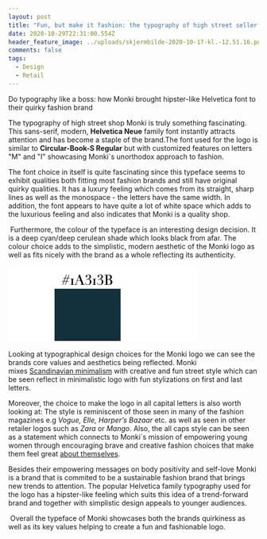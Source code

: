 ```yaml
---
layout: post
title: "Fun, but make it fashion: the typography of high street seller Monki"
date: 2020-10-29T22:31:00.554Z
header_feature_image: ../uploads/skjermbilde-2020-10-17-kl.-12.51.16.png
comments: false
tags:
  - Design
  - Retail
---
```

Do typography like a boss: how Monki brought hipster-like Helvetica font to their quirky fashion brand

The typography of high street shop Monki is truly something fascinating. This sans-serif, modern, **Helvetica Neue** family font instantly attracts attention and has become a staple of the brand.The font used for the logo is similar to **Circular-Book-S Regular** but with customized features on letters "M" and "I" showcasing Monki`s unorthodox approach to fashion.

The font choice in itself is quite fascinating since this typeface seems to exhibit qualities both fitting most fashion brands and still have original quirky qualities. It has a luxury feeling which comes from its straight, sharp lines as well as the monospace - the letters have the same width. In addition, the font appears to have quite a lot of white space which adds to the luxurious feeling and also indicates that Monki is a quality shop.  

 Furthermore, the colour of the typeface is an interesting design decision. It is a deep cyan/deep cerulean shade which looks black from afar. The colour choice adds to the simplistic, modern aesthetic of the Monki logo as well as fits nicely with the brand as a whole reflecting its authenticity. 

![Colour of Monki font ](../uploads/skjermbilde-2020-10-29-kl.-23.48.11.png)

Looking at typographical design choices for the Monki logo we can see the brands core values and aesthetics being reflected. Monki mixes [Scandinavian minimalism](https://hmgroup.com/brands/monki.html) with creative and fun street style which can be seen reflect in minimalistic logo with fun stylizations on first and last letters. 

Moreover, the choice to make the logo in all capital letters is also worth looking at: The style is reminiscent of those seen in many of the fashion magazines e.g *Vogue, Elle, Harper’s Bazaar* etc. as well as seen in other retailer logos such as *Zara* or *Mango*. Also, the all caps style can be seen as a statement which connects to Monki`s mission of empowering young women through encouraging brave and creative fashion choices that make them feel great [about themselves](https://www.monki.com/we-are-monki/we-are-monki/the-monki-tale/). 

Besides their empowering messages on body positivity and self-love Monki is a brand that is commited to be a sustainable fashion brand that brings new trends to attention. The popular Helvetica family typography used for the logo has a hipster-like feeling which suits this idea of a trend-forward brand and together with simplistic design appeals to younger audiences.

 Overall the typeface of Monki showcases both the brands quirkiness as well as its key values helping to create a fun and fashionable logo.